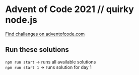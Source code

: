 # Advent of Code 2021 // quirky node.js

[Find challanges on adventofcode.com](https://adventofcode.com/2021/)

## Run these solutions

`npm run start` → runs all available solutions  
`npm run start 1` → runs solution for day 1
